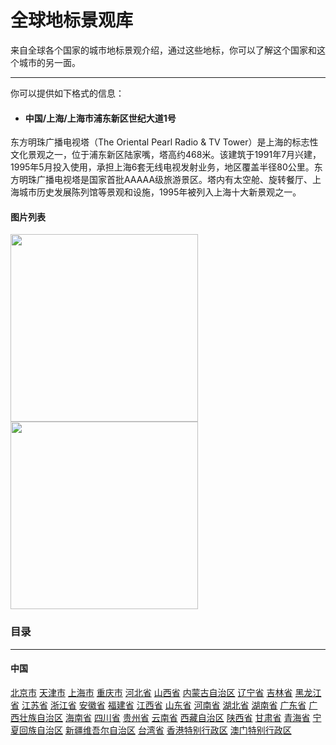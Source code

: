 # 全球地标景观库

来自全球各个国家的城市地标景观介绍，通过这些地标，你可以了解这个国家和这个城市的另一面。

-----------------------
你可以提供如下格式的信息：
* #### 中国/上海/上海市浦东新区世纪大道1号
东方明珠广播电视塔（The Oriental Pearl Radio & TV Tower）是上海的标志性文化景观之一，位于浦东新区陆家嘴，塔高约468米。该建筑于1991年7月兴建，1995年5月投入使用，承担上海6套无线电视发射业务，地区覆盖半径80公里。东方明珠广播电视塔是国家首批AAAAA级旅游景区。塔内有太空舱、旋转餐厅、上海城市历史发展陈列馆等景观和设施，1995年被列入上海十大新景观之一。
#### 图片列表
<img src="https://youimg1.c-ctrip.com/target/100m0r000000gxn7bBBAB.jpg" width = "300" height = "300"  /> <img src="https://img.pconline.com.cn/images/upload/upc/tx/photoblog/1010/28/c3/5669719_5669719_1288243666625_mthumb.jpg" width = "300" height = "300"  />


### 目录
----------------
#### 中国
[北京市](#)  [天津市](#)  [上海市](#)  [重庆市](#)  [河北省](#) [山西省](#) [内蒙古自治区](#) [辽宁省](#) [吉林省](#) [黑龙江省](#) [江苏省](#) [浙江省](#) [安徽省](#) [福建省](#) [江西省](#) [山东省](#) [河南省](#) [湖北省](#) [湖南省](#) [广东省](#) [广西壮族自治区](#) [海南省](#) [四川省](#) [贵州省](#) [云南省](#) [西藏自治区](#) [陕西省](#) [甘肃省](#) [青海省](#) [宁夏回族自治区](#) [新疆维吾尔自治区](#) [台湾省](#) [香港特别行政区](#)  [澳门特别行政区](#) 


